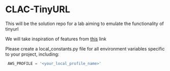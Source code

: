 # CLAC-TinyURL
This will be the solution repo for a lab aiming to emulate the functionality of tinyurl

We will take inspiration of features from [this](https://hub.packtpub.com/url-shorteners-designing-tinyurl-clone-ruby/) link

Please create a local_constants.py file for all environment variables specific to your project, including:
``` python
 AWS_PROFILE = '<your_local_profile_name>'
```